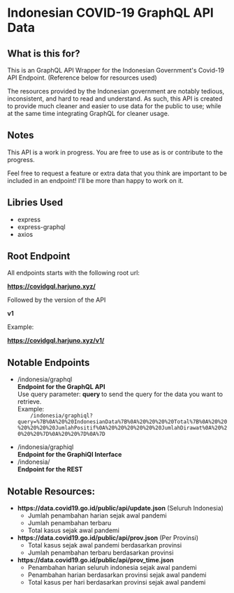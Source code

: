 # Indonesian COVID-19 GraphQL API Data

## What is this for?

This is an GraphQL API Wrapper for the Indonesian Government's Covid-19 API Endpoint. (Reference below for resources used)

The resources provided by the Indonesian government are notably tedious, inconsistent, and hard to read and understand. As such, this API is created to provide much cleaner and easier to use data for the public to use; while at the same time integrating GraphQL for cleaner usage.

## Notes

This API is a work in progress. You are free to use as is or contribute to the progress.

Feel free to request a feature or extra data that you think are important to be included in an endpoint! I'll be more than happy to work on it.

## Libries Used

<ul>
  <li> express </li>
  <li> express-graphql </li>
  <li> axios </li>
</ul>

## Root Endpoint

All endpoints starts with the following root url:

<strong>https://covidgql.harjuno.xyz/</strong>

Followed by the version of the API

<strong> v1 </strong>

Example:

<strong> https://covidgql.harjuno.xyz/v1/ </strong>

## Notable Endpoints

<ul>
  <li>
    /indonesia/graphql <br>
    <strong> Endpoint for the GraphQL API </strong> <br>
    Use query parameter: <strong> query </strong> to send the query for the data you want to retrieve. <br>
    Example:
    <code>
    /indonesia/graphiql?query=%7B%0A%20%20IndonesianData%7B%0A%20%20%20%20Total%7B%0A%20%20%20%20%20%20JumlahPositif%0A%20%20%20%20%20%20JumlahDirawat%0A%20%20%20%20%7D%0A%20%20%7D%0A%7D
    </code>
  </li>
  <li>
    /indonesia/graphiql <br>
    <strong> Endpoint for the GraphiQl Interface </strong>
  </li>
  <li>
    /indonesia/ <br>
    <strong> Endpoint for the REST</strong>
  </li>
</ul>

## Notable Resources:

<ul>
  <li><strong>https://data.covid19.go.id/public/api/update.json</strong> (Seluruh Indonesia)
    <br>
    <ul>
      <li>
        Jumlah penambahan harian sejak awal pandemi
      </li>
      <li>
        Jumlah penambahan terbaru
      </li>
      <li>
        Total kasus sejak awal pandemi
      </li>
    </ul>
  </li>
  <li><strong>https://data.covid19.go.id/public/api/prov.json</strong> (Per Provinsi)
    <br>
    <ul>
      <li>
        Total kasus sejak awal pandemi berdasarkan provinsi
      </li>
      <li>
        Jumlah penambahan terbaru berdasarkan provinsi
      </li>
    </ul>
  </li>
  <li><strong>https://data.covid19.go.id/public/api/prov_time.json</strong>
    <br>
    <ul>
      <li>
        Penambahan harian seluruh indonesia sejak awal pandemi
      </li>
      <li>
        Penambahan harian berdasarkan provinsi sejak awal pandemi
      </li>
      <li>
        Total kasus per hari berdasarkan provinsi sejak awal pandemi
      </li>
    </ul>
  </li>
</ul>
